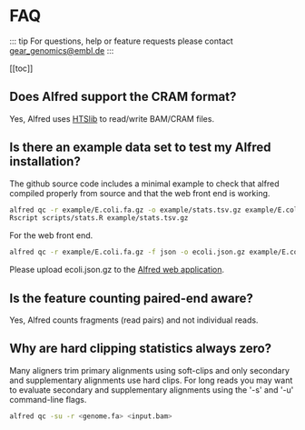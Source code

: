 # FAQ

::: tip
For questions, help or feature requests please contact gear_genomics@embl.de
:::

[[toc]]

## Does Alfred support the CRAM format?

Yes, Alfred uses [HTSlib](https://github.com/samtools/htslib) to read/write BAM/CRAM files.

## Is there an example data set to test my Alfred installation?

The github source code includes a minimal example to check that alfred compiled properly from source and that the web front end is working.

```bash
alfred qc -r example/E.coli.fa.gz -o example/stats.tsv.gz example/E.coli.cram
Rscript scripts/stats.R example/stats.tsv.gz
```

For the web front end.

```bash
alfred qc -r example/E.coli.fa.gz -f json -o ecoli.json.gz example/E.coli.cram
```

Please upload ecoli.json.gz to the [Alfred web application](https://gear.embl.de/alfred).

## Is the feature counting paired-end aware?

Yes, Alfred counts fragments (read pairs) and not individual reads.

## Why are hard clipping statistics always zero?

Many aligners trim primary alignments using soft-clips and only secondary and supplementary alignments use hard clips. For long reads you may want to evaluate secondary and supplementary alignments using the '-s' and '-u' command-line flags.

```bash
alfred qc -su -r <genome.fa> <input.bam>
```
